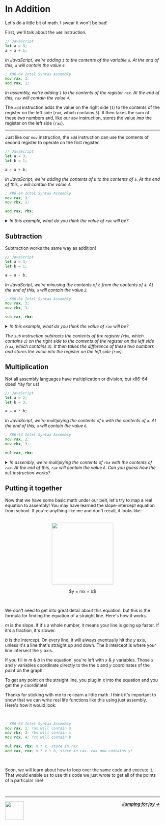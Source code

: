 # In Addition

Let's do a little bit of math. I swear it won't be bad!

First, we'll talk about the `add` instruction.

```js
// JavaScript
let a = 3;
a = a + 1;
```
_In JavaScript, we're adding `1` to the contents of the variable `a`. At the end of this, `a` will contain the value `4`._

```asm
; X86-64 Intel Syntax Assembly
mov rax, 3;
add rax, 1;
```
_In assembly, we're adding `1` to the contents of the register `rax`. At the end of this, `rax` will contain the value `4`._

The `add` instruction adds the value on the right side (`1`) to the contents of the register on the left side (`rax`, which contains `3`). It then takes the sum of these two numbers and, like our `mov` instruction, stores the value _into_ the register on the left side (`rax`).

---

Just like our `mov` instruction, the `add` instruction can use the contents of second register to operate on the first register.

```js
// JavaScript
let a = 3;
let b = 1;

a = a + b;
```
_In JavaScript, we're adding the contents of `b` to the contents of `a`. At the end of this, `a` will contain the value `4`._

```asm
; X86-64 Intel Syntax Assembly
mov rax, 3;
mov rbx, 1;

add rax, rbx;
```
<details>
<summary><i>In this example, what do you think the value of <code>rax</code> will be?</i></summary>

<br />
<i>We're adding the contents of <code>rbx</code> to the contents of <code>rax</code>. At the end of this, <code>rax</code> will contain the value <code>4</code>.</i>

</details>

## Subtraction

Subtraction works the same way as addition!

```js
// JavaScript
let a = 3;
let b = 1;

a = a - b;
```
_In JavaScript, we're minusing the contents of `b` from the contents of `a`. At the end of this, `a` will contain the value `2`._

```asm
; X86-64 Intel Syntax Assembly
mov rax, 3;
mov rbx, 1;

sub rax, rbx;
```
<details>
<summary><i>In this example, what do you think the value of <code>rax</code> will be?</i></summary>

<br />
<i>We're minusing the contents of <code>rbx</code> from the contents of <code>rax</code>. At the end of this, <code>rax</code> will contain the value <code>2</code>.</i>

</details>

<i>The <code>sub</code> instruction subtracts the contents of the register (<code>rbx</code>, which contains <code>1</code>) on the right side to the contents of the register on the left side (<code>rax</code>, which contains <code>3</code>). It then takes the difference of these two numbers and stores the value into the register on the left side (<code>rax</code>).</i>

## Multiplication

Not all assembly languages have multiplication or division, but x86-64 does! Yay for us!

```js
// JavaScript
let a = 2;
let b = 3;

a = a * b;
```
_In JavaScript, we're multiplying the contents of `b` with the contents of `a`. At the end of this, `a` will contain the value `6`._

```asm
; X86-64 Intel Syntax Assembly
mov rax, 2;
mov rbx, 3;

mul rax, rbx;
```
<details>
<summary><i>In assembly, we're multiplying the contents of <code>rbx</code> with the contents of <code>rax</code>. At the end of this, <code>rax</code> will contain the value <code>6</code>. Can you guess how the <code>mul</code> instruction works?</i></summary>

<br />
<i>The <code>mul</code> instruction multiplies the contents of the register (<code>rbx</code>, which contains <code>3</code>) on the right side to the contents of the register on the left side (<code>rax</code>, which contains <code>2</code>). It then takes the product of these two numbers and stores the value into the register on the left side (<code>rax</code>).</i>

</details>

## Putting it together

Now that we have some basic math under our belt, let's try to map a real equation to assembly! You may have learned the slope-intercept equation from school. If you're anything like me and don't recall, it looks like:

<p align="center">
  <br />
  <img height="200" src="https://cloud-jnidfb52p-hack-club-bot.vercel.app/0graph.png">
  <br />
</p>
<p align="center">
  <span>
    $y = mx + b$
  </span>
</p>
<br />

We don't need to get into great detail about this equation, but this is the formula for finding the equation of a straight line. Here's how it works.

$m$ is the slope. If it's a whole number, it means your line is going up faster. If it's a fraction, it's slower.

$b$ is the intercept. On every line, it will always eventually hit the $y$ axis, unless it's a line that's straight up and down. The $b$ intercept is where your line intersect the $y$ axis.

If you fill in $m$ & $b$ in the equation, you're left with $x$ & $y$ variables. Those $x$ and $y$ variables coordinate directly to the the $x$ and $y$ coordinates of the point on the graph.

To get any point on the straight line, you plug in $x$ into the equation and you get the $y$ coordinate!

Thanks for sticking with me to re-learn a little math. I think it's important to show that we can write real life functions like this using just assembly. Here's how it would look:

<br />

```asm
; X86-64 Intel Syntax Assembly
mov rax, 2; rax will contain m
mov rbx, 3; rbx will contain x
mov rcx, 4; rcx will contain b

mul rax, rbx; m * x, store in rax
add rax, rcx; m * x + b, store in rax. rax now contains y!
```

<br />

Soon, we will learn about how to loop over the same code and execute it. That would enable us to use this code we just wrote to get all of the points of a particular line!

<br />

---

<a href="/guide/writing-code/instructions/mov.md">
  <picture>
    <source media="(prefers-color-scheme: dark)" srcset="https://cloud-5aq8uo1rv-hack-club-bot.vercel.app/0backd.png">
    <img align="left" width="60" src="https://cloud-5v3nvbscw-hack-club-bot.vercel.app/0backl.png" />
  </picture>
</a>

<p align="right">
  <em>
    <b>
      <a href="/guide/writing-code/instructions/jumps.md">
        Jumping for joy →
      </a>
    </b>
  </em>
</p>

